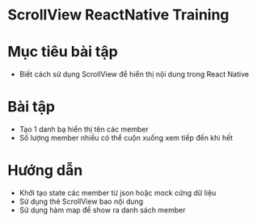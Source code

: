 # ScrollView ReactNative Training

# Mục tiêu bài tập
- Biết cách sử dụng ScrollView để hiển thị nội dung trong React Native

# Bài tập

- Tạo 1 danh bạ hiển thị tên các member
- Số lượng member nhiều có thể cuộn xuống xem tiếp đến khi hết

# Hướng dẫn

- Khởi tạo state các member từ json hoặc mock cứng dữ liệu
- Sử dụng thẻ ScrollView bao nội dung
- Sử dụng hàm map để show ra danh sách member